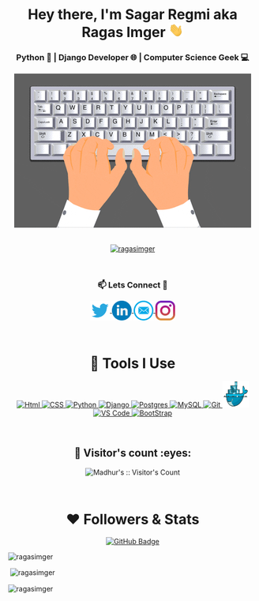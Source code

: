 <!-- ### Hi there 👋 -->
<h1 align="center">Hey there, I'm Sagar Regmi aka Ragas Imger <img src="./gif/Hi.gif" width="30px"></h1>
<h3 align="center">Python 🐍 | Django Developer 🌐 | Computer Science Geek 💻</h3>
<!-- <img align="center" src = "./gif/keyboard.gif" style="max-width:100%;" class="center" /> -->
<div align="center"><img src = "./gif/keyboard.gif" style="max-width:100%;" /></div>
<br/>
<p align="center"> <a href="https://github.com/ryo-ma/github-profile-trophy"><img src="https://github-profile-trophy.vercel.app/?username=ragasimger" alt="ragasimger" /></a> </p>
</br>

<h3 align="center">📫 Lets Connect 🤝</h3>
<p align="center">
  
  <a href="https://www.twitter.com/ragasimger/"> 
      <img align="center" alt="Twitter" height="40" width="40" src="./pngs/twitter.png" />
  </a>
  
   <a href="https://www.linkedin.com/in/ragasimger/">
      <img align="center" alt="Linkdein" height="40" width="40" src="./svgs/linkedin.svg" />
  </a>
  
  <a href="mailto:mail@ragasimger.com">
      <img align="center" alt="E-mail" height="40" width="40" src="./pngs/email.png" />
  </a>
  
  <a href="https://www.instagram.com/ragasimger/">
      <img align="center" alt="Instagram"height="40" width="40" src="./svgs/instagram.svg" />
  </a>
 </p>
 
<br/>

<h1 align="center">🚀 Tools I Use</h1>

<p align="center">
    <a href="https://www.w3.org/html/" target="_blank"> <img height="40" width="40" src="https://img.icons8.com/color/48/000000/html-5.png"/ alt="Html" title="Html"> </a>
    <a href="https://www.w3schools.com/css/" target="_blank"> <img height="40" width="40" src="https://img.icons8.com/color/48/000000/css3.png"/ alt="CSS" title="CSS"> </a>
    <a href="https://www.python.org" target="_blank"> <img height="40" width="40" src="https://img.icons8.com/color/48/000000/python.png"/ alt="Python" title="Python"> </a>
    <a href="https://www.djangoproject.com/start/" target="_blank"> <img height="40" width="40" src="https://img.icons8.com/material-outlined/48/26e07f/django.png"/ alt="Django" title="Django"> </a>
    <a href="https://www.postgresql.org/" target="_blank"> <img height="40" width="40" src="https://www.postgresql.org/media/img/about/press/elephant.png"/ alt="Postgres" title="Postgres"> </a>
    <a href="https://www.mysql.com" target="_blank"> <img height="40" width="40" src="https://img.icons8.com/color/48/000000/mysql-logo.png"/ alt="MySQL" title="MySQL"> </a>
    <a href="https://git-scm.com" target="_blank"> <img height="40" width="40" src="https://img.icons8.com/color/48/000000/git.png"/ alt="Git" title="Git"> </a>
    <a href="https://www.docker.com/" target="_blank"> <img height="53" width="53" src="./pngs/docker.png"/ alt="Docker" title="Docker"> </a>
    <a href="https://code.visualstudio.com/" target="_blank"> <img height="40" width="40" src="https://upload.wikimedia.org/wikipedia/commons/thumb/9/9a/Visual_Studio_Code_1.35_icon.svg/2048px-Visual_Studio_Code_1.35_icon.svg.png"/ alt="VS Code" title="VS Code"> </a>
    <a href="https://getbootstrap.com/" target="_blank"> <img height="53" width="53" src="https://getbootstrap.com/docs/5.2/assets/brand/bootstrap-logo-shadow.png"/ alt="BootStrap" title="BootStrap"> </a>
</p>
</br>

<h2 align="center">👯 Visitor's count :eyes:</h2>

<p align="center"><img src="https://profile-counter.glitch.me/{Madhur215}/count.svg" alt="Madhur's :: Visitor's Count" /></p>

<br/>

<h1 align="center"> ❤ Followers & Stats</h1>
<p align="center">
<a href="https://github.com/ragasimger?tab=followers"><img src="https://img.shields.io/github/followers/ragasimger?label=Followers&style=social" alt="GitHub Badge"></a>
</p>

<p><img align="left" src="https://github-readme-stats.vercel.app/api/top-langs?username=ragasimger&show_icons=true&locale=en&layout=compact" alt="ragasimger" /></p>
</br>
<p>&nbsp;<img align="center" src="https://github-readme-stats.vercel.app/api?username=ragasimger&show_icons=true&locale=en" alt="ragasimger" /></p>

<p><img align="center" src="https://github-readme-streak-stats.herokuapp.com/?user=ragasimger&" alt="ragasimger" /></p>
